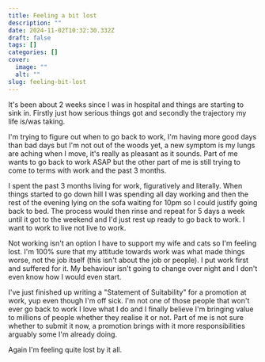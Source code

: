```yaml
---
title: Feeling a bit lost
description: ""
date: 2024-11-02T10:32:30.332Z
draft: false
tags: []
categories: []
cover:
  image: ""
  alt: ""
slug: feeling-bit-lost
---
```


It's been about 2 weeks since I was in hospital and things are starting to sink in. Firstly just how serious things got and secondly the trajectory my life is/was taking.

I'm trying to figure out when to go back to work, I'm having more good days than bad days but I'm not out of the woods yet, a new symptom is my lungs are aching when I move, it's really as pleasant as it sounds. Part of me wants to go back to work ASAP but the other part of me is still trying to come to terms with work and the past 3 months.

I spent the past 3 months living for work, figuratively and literally. When things started to go down hill I was spending all day working and then the rest of the evening lying on the sofa waiting for 10pm so I could justify going back to bed. The process would then rinse and repeat for 5 days a week until it got to the weekend and I'd just rest up ready to go back to work. I want to work to live not live to work. 

Not working isn't an option I have to support my wife and cats so I'm feeling lost. I'm 100% sure that my attitude towards work was what made things worse, not the job itself (this isn't about the job or people). I put work first and suffered for it. My behaviour isn't going to change over night and I don't even know how I would even start.

I've just finished up writing a "Statement of Suitability" for a promotion at work, yup even though I'm off sick. I'm not one of those people that won't ever go back to work I love what I do and I finally believe I'm bringing value to millions of people whether they realise it or not. Part of me is not sure whether to submit it now, a promotion brings with it more responsibilities arguably some I'm already doing. 

Again I'm feeling quite lost by it all.